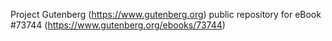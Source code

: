 Project Gutenberg (https://www.gutenberg.org) public repository for eBook #73744 (https://www.gutenberg.org/ebooks/73744)
